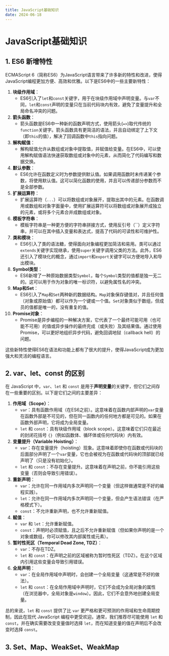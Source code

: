```yaml
---
title: JavaScript基础知识
date: 2024-06-18
---
```


# JavaScript基础知识



## 1. ES6 新增特性

ECMAScript 6（简称ES6）为JavaScript语言带来了许多新的特性和改进，使得JavaScript编程更加方便、高效和优雅。以下是ES6中的一些主要新特性：

1. **块级作用域**：
   - ES6引入了`let`和`const`关键字，用于在块级作用域中声明变量。与`var`不同，`let`和`const`声明的变量只在当前代码块内有效，避免了变量提升和全局命名冲突的问题。
2. **箭头函数**：
   - 箭头函数是ES6中一种新的函数声明方式，使用箭头(`=>`)取代传统的`function`关键字。箭头函数具有更简洁的语法，并且自动绑定了上下文（即`this`的值），解决了回调函数中`this`指向问题。
3. **解构赋值**：
   - 解构赋值允许从数组或对象中提取值，并赋值给变量。在ES6中，可以使用解构赋值语法快速获取数组或对象中的元素，从而简化了代码编写和数据交换。
4. **默认参数**：
   - ES6允许在函数定义时为参数提供默认值。如果调用函数时未传递某个参数，将使用默认值。这可以简化函数的使用，并且可以传递部分参数而不是全部参数。
5. **扩展运算符**：
   - 扩展运算符（`...`）可以将数组或对象展开，提取出其中的元素。在函数调用或数组和对象字面量中，使用扩展运算符可以将数组或对象展开成独立的元素，或将多个元素合并成数组或对象。
6. **模板字符串**：
   - 模板字符串是一种更方便的字符串拼接方式，使用反引号（``）定义字符串，并可以在其中插入变量和表达式，提高了代码的可读性和可维护性。
7. **类和模块**：
   - ES6引入了类的语法糖，使得面向对象编程更加简洁和易用。类可以通过`extends`关键字实现继承，使用`super`关键字调用父类的方法。此外，ES6还引入了模块化的概念，通过`import`和`export`关键字可以方便地导入和导出模块。
8. **Symbol类型**：
   - ES6新增了一种原始数据类型`Symbol`，每个`Symbol`类型的值都是独一无二的。这可以用于作为对象的唯一标识符，以避免属性名的冲突。
9. **Map和Set**：
   - ES6引入了`Map`和`Set`两种新的数据结构。`Map`对象保存键值对，并且任何值（对象或原始值）都可以作为一个键或一个值。`Set`对象类似于数组，但成员的值都是唯一的，没有重复的值。
10. **Promise对象**：
    - Promise是异步编程的一种解决方案，它代表了一个最终可能可用（也可能不可用）的值或异步操作的最终完成（或失败）及其结果值。通过使用Promise，可以更好地组织异步代码，避免回调地狱（callback hell）的问题。

这些新特性使得ES6在语法和功能上都有了很大的提升，使得JavaScript成为更加强大和灵活的编程语言。



## 2. var、let、const 的区别

在 JavaScript 中，`var`、`let` 和 `const` 是用于**声明变量**的关键字，但它们之间存在一些重要的区别。以下是它们之间的主要差异：

1. **作用域（Scope）**：
   - `var`：具有函数作用域（在ES6之前）。这意味着在函数内部声明的`var`变量在函数外部是不可见的，但在同一函数内的任何地方都是可见的。如果在函数外部声明，它将成为全局变量。
   - `let` 和 `const`：具有块级作用域（block scope）。这意味着它们只在最近的封闭花括号 `{}`（例如函数体、循环体或任何代码块）内有效。
2. **变量提升（Variable Hoisting）**：
   - `var`：存在变量提升（hoisting）现象。这意味着即使你在函数或代码块的后面部分声明了一个`var`变量，它也会被视为在函数或代码块的顶部就已经声明了（只是没有初始化）。
   - `let` 和 `const`：不存在变量提升。这意味着在声明之前，你不能引用这些变量（否则会导致引用错误）。
3. **重新声明**：
   - `var`：允许在同一作用域内多次声明同一个变量（但这样做通常是不好的编程实践）。
   - `let`：允许在同一作用域内多次声明同一个变量，但会产生语法错误（在严格模式下）。
   - `const`：不允许重新声明，也不允许重新赋值。
4. **赋值**：
   - `var` 和 `let`：允许重新赋值。
   - `const`：声明时必须赋值，且之后不允许重新赋值（但如果你声明的是一个对象或数组，你可以修改其内部属性或元素）。
5. **暂时性死区（Temporal Dead Zone, TDZ）**：
   - `var`：不存在TDZ。
   - `let` 和 `const`：在声明之前的区域被称为暂时性死区（TDZ）。在这个区域内引用这些变量会导致引用错误。
6. **全局声明**：
   - `var`：在全局作用域中声明时，会创建一个全局变量（这通常是不好的做法）。
   - `let` 和 `const`：在全局作用域中声明时，它们不会成为全局对象的属性（在浏览器中，全局对象是`window`）。因此，它们不会意外地创建全局变量。

总的来说，`let` 和 `const` 提供了比 `var` 更严格和更可预测的作用域和生命周期控制，因此在现代 JavaScript 编程中更受欢迎。通常，我们推荐尽可能使用 `let` 和 `const`，并在确实需要改变变量值时选择 `let`，而在知道变量的值在声明后不会改变时选择 `const`。



## 3. Set、Map、WeakSet、WeakMap



